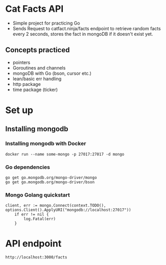 # Cat Facts API

- Simple project for practicing Go
- Sends Request to catfact.ninja/facts endpoint to retrieve random facts every 2 seconds, stores the fact in mongoDB if it doesn't exist yet.

## Concepts practiced

- pointers
- Goroutines and channels
- mongoDB with Go (bson, cursor etc.)
- lean/basic err handling
- http package
- time package (ticker)

# Set up

## Installing mongodb

### Installing mongodb with Docker

```
docker run --name some-mongo -p 27017:27017 -d mongo
```

### Go dependencies

```
go get go.mongodb.org/mongo-driver/mongo
go get go.mongodb.org/mongo-driver/bson
```

### Mongo Golang quickstart

```
client, err := mongo.Connect(context.TODO(), options.Client().ApplyURI("mongodb://localhost:27017"))
	if err != nil {
		log.Fatal(err)
	}
```

# API endpoint

```
http://localhost:3000/facts
```
